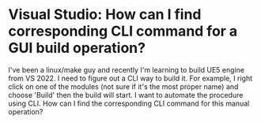 
# Visual Studio: How can I find corresponding CLI command for a GUI build operation?

I've been a linux/make guy and recently I'm learning to build UE5 engine from VS 2022. I need to figure out a CLI way to build it.
For example, I right click on one of the modules (not sure if it's the most proper name) and choose 'Build' then the build will start. I want to automate the procedure using CLI.
How can I find the corresponding CLI command for this manual operation?


        